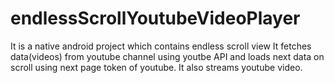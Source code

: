 # endlessScrollYoutubeVideoPlayer

It is a native android project which contains endless scroll view
It fetches data(videos) from youtube channel using youtbe API and loads next data on scroll using next page token of youtube.
It also streams youtube video.

